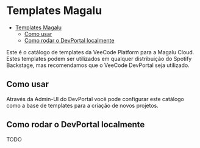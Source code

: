 # Templates Magalu

- [Templates Magalu](#templates-magalu)
  - [Como usar](#como-usar)
  - [Como rodar o DevPortal localmente](#como-rodar-o-devportal-localmente)

Este é o catálogo de templates da VeeCode Platform para a Magalu Cloud. Estes templates podem ser utilizados em qualquer distribuição do Spotify Backstage, mas recomendamos que o VeeCode DevPortal seja utilizado.

## Como usar

Através da Admin-UI do DevPortal você pode configurar este catálogo como a base de templates para a criação de novos projetos.

## Como rodar o DevPortal localmente

TODO

